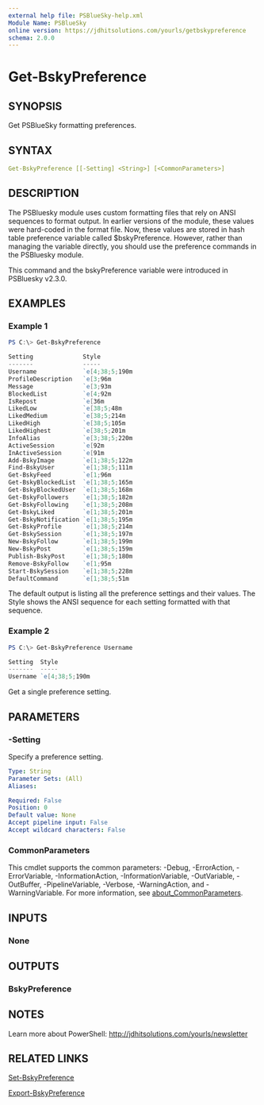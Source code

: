 ```yaml
---
external help file: PSBlueSky-help.xml
Module Name: PSBlueSky
online version: https://jdhitsolutions.com/yourls/getbskypreference
schema: 2.0.0
---
```


# Get-BskyPreference

## SYNOPSIS

Get PSBlueSky formatting preferences.

## SYNTAX

```yaml
Get-BskyPreference [[-Setting] <String>] [<CommonParameters>]
```

## DESCRIPTION

The PSBluesky module uses custom formatting files that rely on ANSI sequences to format output. In earlier versions of the module, these values were hard-coded in the format file. Now, these values are stored in hash table preference variable called $bskyPreference. However, rather than managing the variable directly, you should use the preference commands in the PSBluesky module.

This command and the bskyPreference variable were introduced in PSBluesky v2.3.0.

## EXAMPLES

### Example 1

```powershell
PS C:\> Get-BskyPreference

Setting              Style
-------              -----
Username             `e[4;38;5;190m
ProfileDescription   `e[3;96m
Message              `e[3;93m
BlockedList          `e[4;92m
IsRepost             `e[36m
LikedLow             `e[38;5;48m
LikedMedium          `e[38;5;214m
LikedHigh            `e[38;5;105m
LikedHighest         `e[38;5;201m
InfoAlias            `e[3;38;5;220m
ActiveSession        `e[92m
InActiveSession      `e[91m
Add-BskyImage        `e[1;38;5;122m
Find-BskyUser        `e[1;38;5;111m
Get-BskyFeed         `e[1;96m
Get-BskyBlockedList  `e[1;38;5;165m
Get-BskyBlockedUser  `e[1;38;5;168m
Get-BskyFollowers    `e[1;38;5;182m
Get-BskyFollowing    `e[1;38;5;208m
Get-BskyLiked        `e[1;38;5;201m
Get-BskyNotification `e[1;38;5;195m
Get-BskyProfile      `e[1;38;5;214m
Get-BskySession      `e[1;38;5;197m
New-BskyFollow       `e[1;38;5;199m
New-BskyPost         `e[1;38;5;159m
Publish-BskyPost     `e[1;38;5;180m
Remove-BskyFollow    `e[1;95m
Start-BskySession    `e[1;38;5;228m
DefaultCommand       `e[1;38;5;51m
```

The default output is listing all the preference settings and their values. The Style shows the ANSI sequence for each setting formatted with that sequence.

### Example 2

```powershell
PS C:\> Get-BskyPreference Username

Setting  Style
-------  -----
Username `e[4;38;5;190m
```

Get a single preference setting.

## PARAMETERS

### -Setting

Specify a preference setting.

```yaml
Type: String
Parameter Sets: (All)
Aliases:

Required: False
Position: 0
Default value: None
Accept pipeline input: False
Accept wildcard characters: False
```

### CommonParameters

This cmdlet supports the common parameters: -Debug, -ErrorAction, -ErrorVariable, -InformationAction, -InformationVariable, -OutVariable, -OutBuffer, -PipelineVariable, -Verbose, -WarningAction, and -WarningVariable. For more information, see [about_CommonParameters](http://go.microsoft.com/fwlink/?LinkID=113216).

## INPUTS

### None

## OUTPUTS

### BskyPreference

## NOTES

Learn more about PowerShell: http://jdhitsolutions.com/yourls/newsletter

## RELATED LINKS

[Set-BskyPreference](Set-BskyPreference.md)

[Export-BskyPreference](Export-BskyPreference.md)

